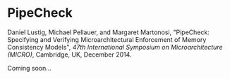 PipeCheck
=========

Daniel Lustig, Michael Pellauer, and Margaret Martonosi, "PipeCheck: Specifying and Verifying Microarchitectural Enforcement of Memory Consistency Models", *47th International Symposium on Microarchitecture (MICRO)*, Cambridge, UK, December 2014.

Coming soon...
